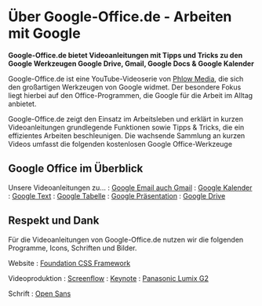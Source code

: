 # Über Google-Office.de - Arbeiten mit Google

**Google-Office.de bietet Videoanleitungen mit Tipps und Tricks zu den Google Werkzeugen Google Drive, Gmail, Google Docs & Google Kalender**

Google-Office.de ist eine YouTube-Videoserie von [Phlow Media], die sich den großartigen Werkzeugen von Google widmet. Der besondere Fokus liegt hierbei auf den Office-Programmen, die Google für die Arbeit im Alltag anbietet.

Google-Office.de zeigt den Einsatz im Arbeitsleben und erklärt in kurzen Videoanleitungen grundlegende Funktionen sowie Tipps & Tricks, die ein effizientes Arbeiten beschleunigen. Die wachsende Sammlung an kurzen Videos umfasst die folgenden kostenlosen Google Office-Werkzeuge

## Google Office im Überblick

Unsere Videoanleitungen zu...
:   [Google Email auch Gmail](http://phlow.de/google-office/googlemail-gmail.php)
:   [Google Kalender](http://phlow.de/google-office/google-kalender.php)
:   [Google Text](http://phlow.de/google-office/google-text.php)
:   [Google Tabelle](http://phlow.de/google-office/google-tabellen.php)
:   [Google Präsentation](http://phlow.de/google-office/google-praesentation.php)
:   [Google Drive](http://phlow.de/google-office/google-drive.php)

## Respekt und Dank

Für die Videoanleitungen von Google-Office.de nutzen wir die folgenden Programme, Icons, Schriften und Bilder.

Website
:   [Foundation CSS Framework](http://foundation.zurb.com/)

Videoproduktion
:   [Screenflow](http://www.telestream.net/screenflow/overview.htm)
:   [Keynote](http://www.apple.com/de/iwork/keynote/)
:   [Panasonic Lumix G2](http://www.panasonic.de/html/de_DE/Produkte/Lumix+Digitalkameras/G+Micro+System/DMC-G2K/%C3%9Cbersicht/3593523/index.html)

Schrift
:   [Open Sans](http://www.google.com/webfonts/specimen/Open+Sans)





[Phlow Media]: http://phlow.de/